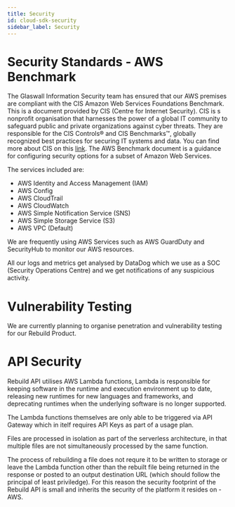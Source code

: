 ```yaml
---
title: Security
id: cloud-sdk-security
sidebar_label: Security
---
```


# Security Standards - AWS Benchmark

The Glaswall Information Security team has ensured that our AWS premises are compliant with the CIS Amazon Web Services Foundations Benchmark. This is a document provided by CIS (Centre for Internet Security). CIS is s nonprofit organisation that harnesses the power of a global IT community to safeguard public and private organizations against cyber threats. They are responsible for the CIS Controls® and CIS Benchmarks™, globally recognized best practices for securing IT systems and data. You can find more about CIS on this [link](https://www.cisecurity.org/about-us/). The AWS Benchmark document is a guidance for configuring security options for a subset of Amazon Web Services. 

The services included are:
- AWS Identity and Access Management (IAM)
- AWS Config
- AWS CloudTrail
- AWS CloudWatch
- AWS Simple Notification Service (SNS)
- AWS Simple Storage Service (S3)
- AWS VPC (Default)

We are frequently using AWS Services such as AWS GuardDuty and SecurityHub to monitor our AWS resources. 

All our logs and metrics get analysed by DataDog which we use as a SOC (Security Operations Centre) and we get notifications of any suspicious activity. 

# Vulnerability Testing

We are currently planning to organise penetration and vulnerability testing for our Rebuild Product. 

# API Security

Rebuild API utilises AWS Lambda functions, Lambda is responsible for keeping software in the runtime and execution environment up to date, releasing new runtimes for new languages and frameworks, and deprecating runtimes when the underlying software is no longer supported.

The Lambda functions themselves are only able to be triggered via API Gateway which in itelf requires API Keys as part of a usage plan.

Files are processed in isolation as part of the serverless architecture, in that multiple files are not simultaneously processed by the same function.

The process of rebuilding a file does not requre it to be written to storage or leave the Lambda function other than the rebuilt file being returned in the response or posted to an output destination URL (which should follow the principal of least priviledge). For this reason the security footprint of the Rebuild API is small and inherits the security of the platform it resides on - AWS.




